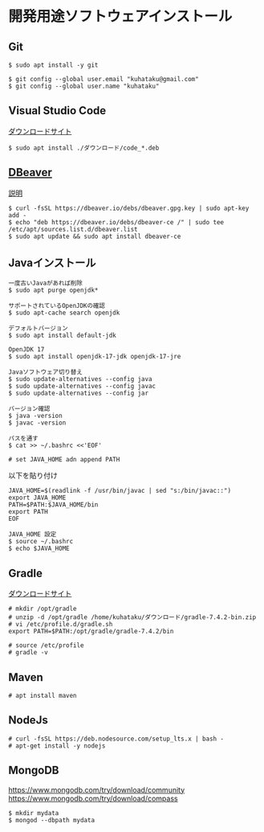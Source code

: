 # 開発用途ソフトウェアインストール

## Git

```
$ sudo apt install -y git

$ git config --global user.email "kuhataku@gmail.com"
$ git config --global user.name "kuhataku"
```

## Visual Studio Code

[ダウンロードサイト](https://code.visualstudio.com/download)

```
$ sudo apt install ./ダウンロード/code_*.deb
```

## [DBeaver](https://dbeaver.io/)

[説明](https://tech-blog.s-yoshiki.com/entry/233)

```
$ curl -fsSL https://dbeaver.io/debs/dbeaver.gpg.key | sudo apt-key add -
$ echo "deb https://dbeaver.io/debs/dbeaver-ce /" | sudo tee /etc/apt/sources.list.d/dbeaver.list
$ sudo apt update && sudo apt install dbeaver-ce
```


## Javaインストール

```
一度古いJavaがあれば削除
$ sudo apt purge openjdk*

サポートされているOpenJDKの確認
$ sudo apt-cache search openjdk

デフォルトバージョン
$ sudo apt install default-jdk

OpenJDK 17
$ sudo apt install openjdk-17-jdk openjdk-17-jre

Javaソフトウェア切り替え
$ sudo update-alternatives --config java
$ sudo update-alternatives --config javac
$ sudo update-alternatives --config jar

バージョン確認
$ java -version
$ javac -version

パスを通す
$ cat >> ~/.bashrc <<'EOF'

# set JAVA_HOME adn append PATH
```

以下を貼り付け
```
JAVA_HOME=$(readlink -f /usr/bin/javac | sed "s:/bin/javac::")
export JAVA_HOME
PATH=$PATH:$JAVA_HOME/bin
export PATH
EOF
```

```
JAVA_HOME 設定
$ source ~/.bashrc
$ echo $JAVA_HOME
```

## Gradle

[ダウンロードサイト](https://gradle.org/install/#manually)


```
# mkdir /opt/gradle
# unzip -d /opt/gradle /home/kuhataku/ダウンロード/gradle-7.4.2-bin.zip
# vi /etc/profile.d/gradle.sh
export PATH=$PATH:/opt/gradle/gradle-7.4.2/bin

# source /etc/profile
# gradle -v
```

## Maven

```
# apt install maven
```

## NodeJs

```
# curl -fsSL https://deb.nodesource.com/setup_lts.x | bash -
# apt-get install -y nodejs
```

## MongoDB

https://www.mongodb.com/try/download/community
https://www.mongodb.com/try/download/compass

```
$ mkdir mydata
$ mongod --dbpath mydata
```